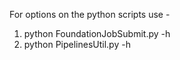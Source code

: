For options on the python scripts use -

1) python FoundationJobSubmit.py -h
2) python PipelinesUtil.py -h

